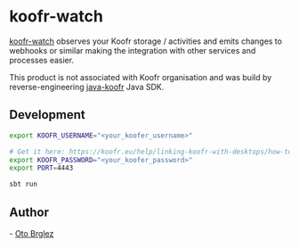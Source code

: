 # koofr-watch

[koofr-watch][koofr-watch] observes your Koofr storage / activities and emits changes to webhooks or similar making the
integration with other services and processes easier.

This product is not associated with Koofr organisation and was build by reverse-engineering [java-koofr] Java SDK.

## Development

```bash
export KOOFR_USERNAME="<your_koofer_username>"

# Get it here: https://koofr.eu/help/linking-koofr-with-desktops/how-to-generate-an-application-specific-password-in-koofr/
export KOOFR_PASSWORD="<your_koofer_password>" 
export PORT=4443

sbt run
```

## Author

\- [Oto Brglez](https://github.com/otobrglez)

[koofr-watch]: https://github.com/otobrglez/koofr-watch

[java-koofr]: https://github.com/koofr/java-koofr